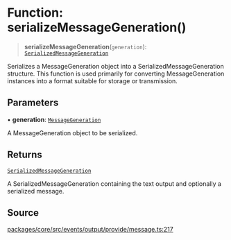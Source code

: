 # Function: serializeMessageGeneration()

> **serializeMessageGeneration**(`generation`): [`SerializedMessageGeneration`](../interfaces/SerializedMessageGeneration.md)

Serializes a MessageGeneration object into a SerializedMessageGeneration structure.
This function is used primarily for converting MessageGeneration instances into a format suitable for storage or transmission.

## Parameters

• **generation**: [`MessageGeneration`](../interfaces/MessageGeneration.md)

A MessageGeneration object to be serialized.

## Returns

[`SerializedMessageGeneration`](../interfaces/SerializedMessageGeneration.md)

A SerializedMessageGeneration containing the text output and optionally a serialized message.

## Source

[packages/core/src/events/output/provide/message.ts:217](https://github.com/VictorS67/encre/blob/42c3bddca4be2d23ad959c1c99381eefbf43789c/packages/core/src/events/output/provide/message.ts#L217)
